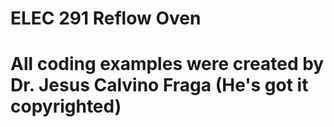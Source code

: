 # ELEC 291 Reflow Oven
# All coding examples were created by Dr. Jesus Calvino Fraga (He's got it copyrighted)
